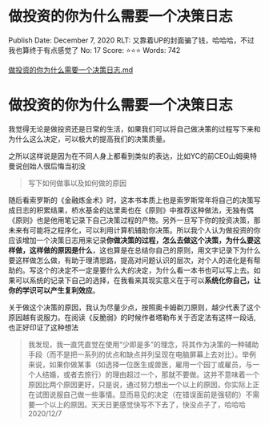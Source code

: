 # 做投资的你为什么需要一个决策日志

Publish Date: December 7, 2020
RLT: 又靠着UP的封面骗了钱，哈哈哈，不过我也算终于有点感觉了
No: 17
Score: ⭐️⭐️⭐️
Words: 742

[做投资的你为什么需要一个决策日志.md](%E5%81%9A%E6%8A%95%E8%B5%84%E7%9A%84%E4%BD%A0%E4%B8%BA%E4%BB%80%E4%B9%88%E9%9C%80%E8%A6%81%E4%B8%80%E4%B8%AA%E5%86%B3%E7%AD%96%E6%97%A5%E5%BF%97%20d0e82f601ddd4fec88129d1e4d69c02a.md)

# 做投资的你为什么需要一个决策日志

我觉得无论是做投资还是日常的生活，如果我们可以将自己做决策的过程写下来和为什么这么决定，可以极大的提高我们的决策质量。

之所以这样说是因为在不同人身上都看到类似的表达，比如YC的前CEO山姆奥特曼说创始人很后悔当初没

> 写下如何做事以及如何做的原因
> 

随后看索罗斯的《金融炼金术》时，这本书本质上也是索罗斯常年将自己的决策写成日志的积累结果，桥水基金的达里奥也在《原则》中推荐这种做法，无独有偶《原则》也是他用笔记录下自己决策过程的产物。另外一旦写下你的投资决策，那未来有可能将之程序化，可以利用计算机辅助你决策。所以我个人认为做投资的你应该增加一个决策日志用来记录**你做决策的过程，怎么去做这个决策，为什么要这样做，这样做的原因是什么**，这也算是在总结你自己的原则，用文字记录下为什么要这样做怎么做，有助于理清思路，提高对问题认识的层次，对个人的进化是有帮助的。写这个的决定不一定是要什么大的决定，为什么看一本书也可以写上去。如果可以系统的记录下自己的选择，在我看来其现实意义在于可以**系统化你自己，让你的学识可以产生复利效应**。

关于做这个决策的原因，我认为尽量少点，按照奥卡姆剃刀原则，越少代表了这个原因越有说服力。在阅读《反脆弱》的时候作者塔勒布关于否定法有这样一段话,也正好印证了这种想法

> 我发现，我一直凭直觉在使用“少即是多”的理念，将其作为决策的一种辅助手段（而不是把一系列的优点和缺点并列呈现在电脑屏幕上去对比）。举例来说，如果你做某事（如选择一位医生或兽医，雇用一个园丁或雇员，与一个人结婚，或者去旅行）的理由超过一个，那就不要做。这并不意味着一个原因比两个原因更好，只是说，通过努力想出一个以上的原因，你实际上正在试图说服自己做一些事情。显而易见的决定（在错误面前是强韧的）不需要一个以上的原因。天天日更感觉快写不下去了，快没点子了，哈哈哈2020/12/7
>